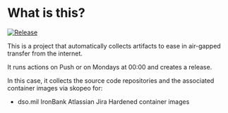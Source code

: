 # What is this?

[![Release](https://github.com/amentumcms/Collector-Atlassian-Jira-IB/actions/workflows/collect-main.yml/badge.svg?branch=main)](https://github.com/amentumcms/Collector-Atlassian-Jira-IB/actions/workflows/collect-main.yml)

This is a project that automatically collects artifacts to ease in air-gapped transfer from the internet.

It runs actions on Push or on Mondays at 00:00 and creates a release.

In this case, it collects the source code repositories and the associated container images via skopeo for:

- dso.mil IronBank Atlassian Jira Hardened container images
